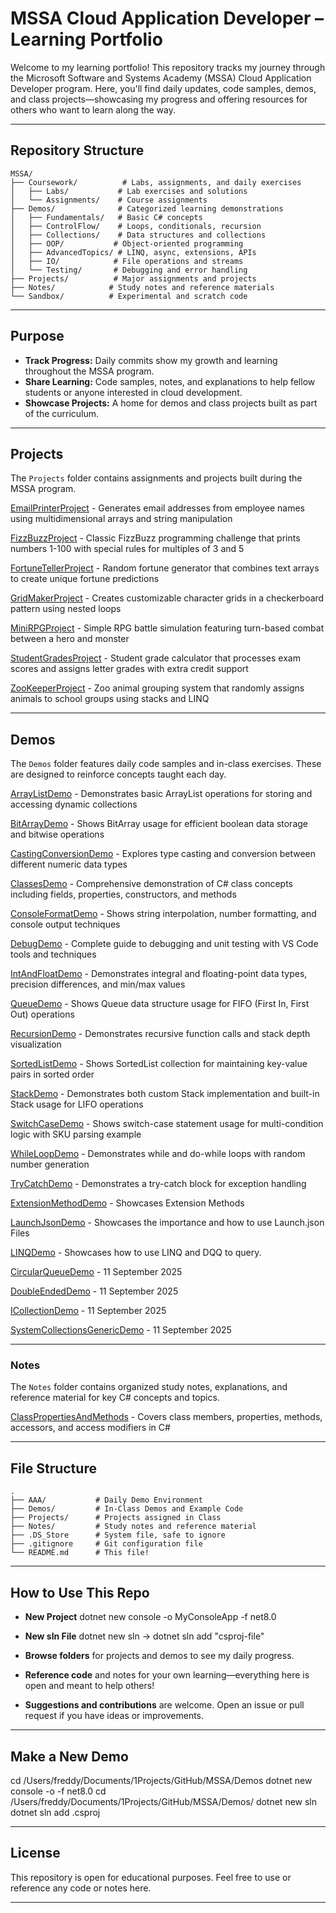 # MSSA Cloud Application Developer – Learning Portfolio

Welcome to my learning portfolio! This repository tracks my journey through the Microsoft Software and Systems Academy (MSSA) Cloud Application Developer program. Here, you'll find daily updates, code samples, demos, and class projects—showcasing my progress and offering resources for others who want to learn along the way.

---

## Repository Structure

```
MSSA/
├── Coursework/          # Labs, assignments, and daily exercises
│   ├── Labs/           # Lab exercises and solutions
│   └── Assignments/    # Course assignments
├── Demos/              # Categorized learning demonstrations
│   ├── Fundamentals/   # Basic C# concepts
│   ├── ControlFlow/    # Loops, conditionals, recursion
│   ├── Collections/    # Data structures and collections
│   ├── OOP/           # Object-oriented programming
│   ├── AdvancedTopics/ # LINQ, async, extensions, APIs
│   ├── IO/            # File operations and streams
│   └── Testing/       # Debugging and error handling
├── Projects/          # Major assignments and projects
├── Notes/            # Study notes and reference materials
└── Sandbox/          # Experimental and scratch code
```

---

## Purpose

- **Track Progress:** Daily commits show my growth and learning throughout the MSSA program.
- **Share Learning:** Code samples, notes, and explanations to help fellow students or anyone interested in cloud development.
- **Showcase Projects:** A home for demos and class projects built as part of the curriculum.

---

## Projects

The `Projects` folder contains assignments and projects built during the MSSA program.

[EmailPrinterProject](https://github.com/FreddyJ01/MSSA/tree/main/Projects/EmailPrinterProject) - Generates email addresses from employee names using multidimensional arrays and string manipulation

[FizzBuzzProject](https://github.com/FreddyJ01/MSSA/tree/main/Projects/FizzBuzzProject) - Classic FizzBuzz programming challenge that prints numbers 1-100 with special rules for multiples of 3 and 5

[FortuneTellerProject](https://github.com/FreddyJ01/MSSA/tree/main/Projects/FortuneTellerProject) - Random fortune generator that combines text arrays to create unique fortune predictions

[GridMakerProject](https://github.com/FreddyJ01/MSSA/tree/main/Projects/GridMakerProject) - Creates customizable character grids in a checkerboard pattern using nested loops

[MiniRPGProject](https://github.com/FreddyJ01/MSSA/tree/main/Projects/MiniRPGProject) - Simple RPG battle simulation featuring turn-based combat between a hero and monster

[StudentGradesProject](https://github.com/FreddyJ01/MSSA/tree/main/Projects/StudentGradesProject) - Student grade calculator that processes exam scores and assigns letter grades with extra credit support

[ZooKeeperProject](https://github.com/FreddyJ01/MSSA/tree/main/Projects/ZooKeeperProject) - Zoo animal grouping system that randomly assigns animals to school groups using stacks and LINQ

---

## Demos

The `Demos` folder features daily code samples and in-class exercises. These are designed to reinforce concepts taught each day.

[ArrayListDemo](https://github.com/FreddyJ01/MSSA/tree/main/Demos/ArrayListDemo) - Demonstrates basic ArrayList operations for storing and accessing dynamic collections

[BitArrayDemo](https://github.com/FreddyJ01/MSSA/tree/main/Demos/BitArrayDemo) - Shows BitArray usage for efficient boolean data storage and bitwise operations

[CastingConversionDemo](https://github.com/FreddyJ01/MSSA/tree/main/Demos/CastingConversionDemo) - Explores type casting and conversion between different numeric data types

[ClassesDemo](https://github.com/FreddyJ01/MSSA/tree/main/Demos/ClassesDemo) - Comprehensive demonstration of C# class concepts including fields, properties, constructors, and methods

[ConsoleFormatDemo](https://github.com/FreddyJ01/MSSA/tree/main/Demos/ConsoleFormatDemo) - Shows string interpolation, number formatting, and console output techniques

[DebugDemo](https://github.com/FreddyJ01/MSSA/tree/main/Demos/DebugDemo) - Complete guide to debugging and unit testing with VS Code tools and techniques

[IntAndFloatDemo](https://github.com/FreddyJ01/MSSA/tree/main/Demos/IntAndFloatDemo) - Demonstrates integral and floating-point data types, precision differences, and min/max values

[QueueDemo](https://github.com/FreddyJ01/MSSA/tree/main/Demos/QueueDemo) - Shows Queue data structure usage for FIFO (First In, First Out) operations

[RecursionDemo](https://github.com/FreddyJ01/MSSA/tree/main/Demos/RecursionDemo) - Demonstrates recursive function calls and stack depth visualization

[SortedListDemo](https://github.com/FreddyJ01/MSSA/tree/main/Demos/SortedListDemo) - Shows SortedList collection for maintaining key-value pairs in sorted order

[StackDemo](https://github.com/FreddyJ01/MSSA/tree/main/Demos/StackDemo) - Demonstrates both custom Stack implementation and built-in Stack usage for LIFO operations

[SwitchCaseDemo](https://github.com/FreddyJ01/MSSA/tree/main/Demos/SwitchCaseDemo) - Shows switch-case statement usage for multi-condition logic with SKU parsing example

[WhileLoopDemo](https://github.com/FreddyJ01/MSSA/tree/main/Demos/WhileLoopDemo) - Demonstrates while and do-while loops with random number generation

[TryCatchDemo](https://github.com/FreddyJ01/MSSA/tree/main/Demos/TryCatchDemo) - Demonstrates a try-catch block for exception handling

[ExtensionMethodDemo](https://github.com/FreddyJ01/MSSA/tree/main/Demos/ExtensionMethodDemo) - Showcases Extension Methods

[LaunchJsonDemo](https://github.com/FreddyJ01/MSSA/tree/main/Demos/LaunchJsonDemo) - Showcases the importance and how to use Launch.json Files

[LINQDemo](https://github.com/FreddyJ01/MSSA/tree/main/Demos/LINQDemo) - Showcases how to use LINQ and DQQ to query.

[CircularQueueDemo](https://github.com/FreddyJ01/MSSA/tree/main/Demos/CircularQueueDemo) - 11 September 2025

[DoubleEndedDemo](https://github.com/FreddyJ01/MSSA/tree/main/Demos/DoubleEndedDemo) - 11 September 2025

[ICollectionDemo](https://github.com/FreddyJ01/MSSA/tree/main/Demos/ICollectionDemo) - 11 September 2025

[SystemCollectionsGenericDemo](https://github.com/FreddyJ01/MSSA/tree/main/Demos/SystemCollectionsGenericDemo) - 11 September 2025

---

### Notes

The `Notes` folder contains organized study notes, explanations, and reference material for key C# concepts and topics.

[ClassPropertiesAndMethods](https://github.com/FreddyJ01/MSSA/tree/main/Notes/ClassPropertiesAndMethods.md) - Covers class members, properties, methods, accessors, and access modifiers in C#

---

## File Structure

```plaintext
.
├── AAA/           # Daily Demo Environment
├── Demos/         # In-Class Demos and Example Code
├── Projects/      # Projects assigned in Class
├── Notes/         # Study notes and reference material
├── .DS_Store      # System file, safe to ignore
├── .gitignore     # Git configuration file
└── README.md      # This file!
```

---

## How to Use This Repo
- **New Project** dotnet new console -o MyConsoleApp -f net8.0
- **New sln File** dotnet new sln -> dotnet sln add "csproj-file"

- **Browse folders** for projects and demos to see my daily progress.
- **Reference code** and notes for your own learning—everything here is open and meant to help others!
- **Suggestions and contributions** are welcome. Open an issue or pull request if you have ideas or improvements.

---
## Make a New Demo
cd /Users/freddy/Documents/1Projects/GitHub/MSSA/Demos
dotnet new console -o <NAME> -f net8.0
cd /Users/freddy/Documents/1Projects/GitHub/MSSA/Demos/<NAME>
dotnet new sln
dotnet sln add <NAME>.csproj

---

## License

This repository is open for educational purposes. Feel free to use or reference any code or notes here.

---
